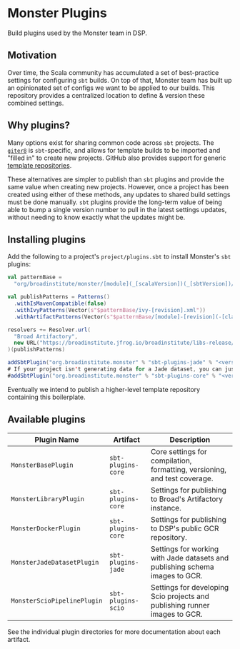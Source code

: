 # Monster Plugins
Build plugins used by the Monster team in DSP.

## Motivation
Over time, the Scala community has accumulated a set of best-practice settings
for configuring `sbt` builds. On top of that, Monster team has built up an
opinionated set of configs we want to be applied to our builds. This repository
provides a centralized location to define & version these combined settings.

## Why plugins?
Many options exist for sharing common code across `sbt` projects. The
[`giter8`](http://www.foundweekends.org/giter8/) is `sbt`-specific, and allows
for template builds to be imported and "filled in" to create new projects.
GitHub also provides support for generic
[template repositories](https://github.blog/2019-06-06-generate-new-repositories-with-repository-templates/).


These alternatives are simpler to publish than `sbt` plugins and provide
the same value when creating new projects. However, once a project has been
created using either of these methods, any updates to shared build settings
must be done manually. `sbt` plugins provide the long-term value of being able
to bump a single version number to pull in the latest settings updates, without
needing to know exactly what the updates might be.

## Installing plugins
Add the following to a project's `project/plugins.sbt` to install Monster's `sbt` plugins:
```sbt
val patternBase =
  "org/broadinstitute/monster/[module](_[scalaVersion])(_[sbtVersion])/[revision]"

val publishPatterns = Patterns()
  .withIsMavenCompatible(false)
  .withIvyPatterns(Vector(s"$patternBase/ivy-[revision].xml"))
  .withArtifactPatterns(Vector(s"$patternBase/[module]-[revision](-[classifier]).[ext]"))

resolvers += Resolver.url(
  "Broad Artifactory",
  new URL("https://broadinstitute.jfrog.io/broadinstitute/libs-release/")
)(publishPatterns)

addSbtPlugin("org.broadinstitute.monster" % "sbt-plugins-jade" % "<version>")
# If your project isn't generating data for a Jade dataset, you can just do:
#addSbtPlugin("org.broadinstitute.monster" % "sbt-plugins-core" % "<version>")
```

Eventually we intend to publish a higher-level template repository containing this boilerplate.

## Available plugins
| Plugin Name | Artifact | Description |
| ----------- | ----------- | ----------- |
| `MonsterBasePlugin` | `sbt-plugins-core` | Core settings for compilation, formatting, versioning, and test coverage. |
| `MonsterLibraryPlugin` | `sbt-plugins-core` | Settings for publishing to Broad's Artifactory instance. |
| `MonsterDockerPlugin` | `sbt-plugins-core` | Settings for publishing to DSP's public GCR repository. |
| `MonsterJadeDatasetPlugin` | `sbt-plugins-jade` | Settings for working with Jade datasets and publishing schema images to GCR. |
| `MonsterScioPipelinePlugin` | `sbt-plugins-scio` | Settings for developing Scio projects and publishing runner images to GCR. |

See the individual plugin directories for more documentation about each artifact.
